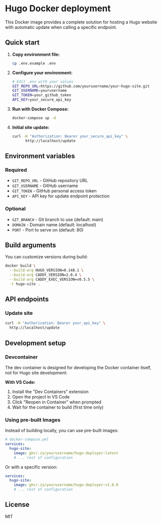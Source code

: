 # Hugo Docker deployment

This Docker image provides a complete solution for hosting a Hugo website with automatic update
when calling a specific endpoint.

## Quick start

1. **Copy environment file:**

    ```bash
    cp .env.example .env
    ```

2. **Configure your environment:**

    ```bash
    # Edit .env with your values
    GIT_REPO_URL=https://github.com/yourusername/your-hugo-site.git
    GIT_USERNAME=yourusername
    GIT_TOKEN=your_github_token
    API_KEY=your_secure_api_key
    ```

3. **Run with Docker Compose:**

    ```bash
    docker-compose up -d
    ```

4. **Initial site update:**

    ```bash
    curl -H "Authorization: Bearer your_secure_api_key" \
          http://localhost/update
    ```

## Environment variables

### Required

- `GIT_REPO_URL` - GitHub repository URL
- `GIT_USERNAME` - GitHub username
- `GIT_TOKEN` - GitHub personal access token
- `API_KEY` - API key for update endpoint protection

### Optional

- `GIT_BRANCH` - Git branch to use (default: main)
- `DOMAIN` - Domain name (default: localhost)
- `PORT` - Port to serve on (default: 80)

## Build arguments

You can customize versions during build:

```bash
docker build \
  --build-arg HUGO_VERSION=0.148.1 \
  --build-arg CADDY_VERSION=2.8.4 \
  --build-arg CADDY_EXEC_VERSION=v0.5.5 \
  -t hugo-site .
```

## API endpoints

### Update site

```bash
curl -H "Authorization: Bearer your_api_key" \
  http://localhost/update
```

## Development setup

### Devcontainer

The dev container is designed for developing the Docker container itself, not for Hugo site development:

**With VS Code:**

1. Install the "Dev Containers" extension
2. Open the project in VS Code
3. Click "Reopen in Container" when prompted
4. Wait for the container to build (first time only)

### Using pre-built Images

Instead of building locally, you can use pre-built images:

```yaml
# docker-compose.yml
services:
  hugo-site:
    image: ghcr.io/yourusername/hugo-deployer:latest
    # ... rest of configuration
```

Or with a specific version:

```yaml
services:
  hugo-site:
    image: ghcr.io/yourusername/hugo-deployer:v1.0.0
    # ... rest of configuration
```

## License

MIT
